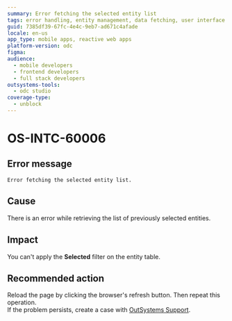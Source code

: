 ```yaml
---
summary: Error fetching the selected entity list
tags: error handling, entity management, data fetching, user interface issues, support and troubleshooting
guid: 7385df39-67fc-4e4c-9eb7-ad671c4afade
locale: en-us
app_type: mobile apps, reactive web apps
platform-version: odc
figma:
audience:
  - mobile developers
  - frontend developers
  - full stack developers
outsystems-tools:
  - odc studio
coverage-type:
  - unblock
---
```


# OS-INTC-60006

## Error message

`Error fetching the selected entity list.`

## Cause

There is an error while retrieving the list of previously selected entities.

## Impact

You can't apply the **Selected** filter on the entity table.

## Recommended action

Reload the page by clicking the browser's refresh button. Then repeat this operation.<br/>
If the problem persists, create a case with [OutSystems Support](https://www.outsystems.com/support/portal/open-support-case?ErrorCode=OS-INTC-60006).
